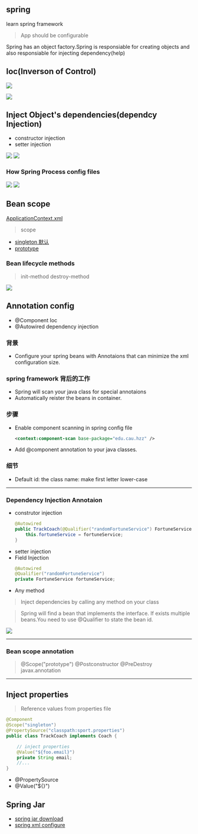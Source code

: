 ## spring
learn spring  framework


> App should be configurable


Spring has an object factory.Spring is responsiable for creating objects and also responsiable for injecting dependency(help)

## Ioc(Inverson of Control)


![](imgs/Ioc-2.PNG)

![](imgs/Ioc-1.PNG)


## Inject Object's dependencies(dependcy Injection)


+ constructor injection
+ setter injection


![](imgs/inject-1.PNG)
![](imgs/inject-2.PNG)

### How Spring Process config files

![](imgs/inject-3.PNG)
![](imgs/inject-4.PNG)




## Bean scope


[ApplicationContext.xml](01-Spring-demo/src/ApplicationContext.xml)


> scope

- [singleton  默认]()
- [prototype]()

### Bean lifecycle methods

> init-method  destroy-method

![](imgs/bean-lifecycle.PNG)




## Annotation config

- @Component Ioc
- @Autowired dependency injection



### 背景

- Configure your spring beans with Annotaions that can minimize the xml configuration size.

### spring framework 背后的工作

- Spring will scan your java class for special annotaions
- Automatically reister the beans in container.

### 步骤

- Enable component scanning in spring config file
    ```xml
    <context:component-scan base-package="edu.cau.hzz" />
    ```
- Add @component annotation to your java classes.


### 细节

- Default id: the class name: make first letter lower-case





---

### Dependency Injection Annotaion


- construtor injection
    ```java
    @Autowired
    public TrackCoach(@Qualifier("randomFortuneService") FortuneService fortuneService) {
        this.fortuneService = fortuneService;
    }
    ```
- setter injection
- Field Injection
    ```java
    @Autowired
    @Qualifier("randomFortuneService")
    private FortuneService fortuneService;
    ```
- Any method 
> Inject dependencies by calling any method on your class



> Spring will find a bean that implements the interface.
If exists multiple beans.You need to use @Qualifier to state the bean id. 

![](imgs/annotation-1.PNG)


---

### Bean scope annotation

> @Scope("prototype")
> @Postconstructor @PreDestroy  javax.annotation


---


## Inject properties

> Reference values from properties file
```java
@Component
@Scope("singleton")
@PropertySource("classpath:sport.properties")
public class TrackCoach implements Coach {

    // inject properties
    @Value("${foo.email}")
    private String email;
    //...
}
```

- @PropertySource
- @Value("${}")


## Spring Jar

- [spring jar download](http://repo.spring.io/release/org/springframework/spring/)
- [spring xml configure](https://docs.spring.io/spring/docs/4.2.x/spring-framework-reference/html/xsd-configuration.html)
